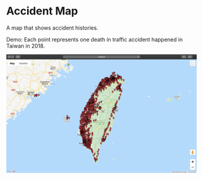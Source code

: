# Accident Map

A map that shows accident histories.

Demo: Each point represents one death in traffic accident happened in Taiwan in 2018.

![](doc/screenshot.png)
